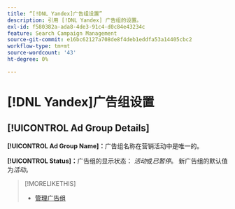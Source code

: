 ```yaml
---
title: “[!DNL Yandex]广告组设置”
description: 引用 [!DNL Yandex] 广告组的设置。
exl-id: f580382a-ada8-4de3-91c4-d0c84e43234c
feature: Search Campaign Management
source-git-commit: e16bc62127a708de8f4deb1eddfa53a14405cbc2
workflow-type: tm+mt
source-wordcount: '43'
ht-degree: 0%

---
```


# [!DNL Yandex]广告组设置

## [!UICONTROL Ad Group Details]

**[!UICONTROL Ad Group Name]：**&#x200B;广告组名称在营销活动中是唯一的。

**[!UICONTROL Status]：**&#x200B;广告组的显示状态： *活动*&#x200B;或&#x200B;*已暂停*。 新广告组的默认值为&#x200B;*活动*。

>[!MORELIKETHIS]
>
>* [管理广告组](/help/search-social-commerce/campaign-management/campaigns/ad-group-manage.md)

